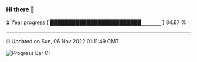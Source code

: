 ### Hi there 👋

⏳ Year progress { █████████████████████████▁▁▁▁▁ } 84.67 %

---

⏰ Updated on Sun, 06 Nov 2022 01:11:49 GMT

![Progress Bar CI](https://github.com/liununu/liununu/workflows/Progress%20Bar%20CI/badge.svg)
